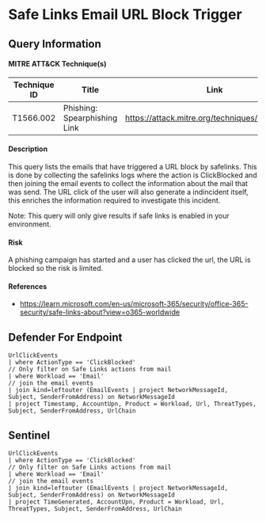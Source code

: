 # Safe Links Email URL Block Trigger

## Query Information

#### MITRE ATT&CK Technique(s)

| Technique ID | Title    | Link    |
| ---  | --- | --- |
| T1566.002 | Phishing: Spearphishing Link | https://attack.mitre.org/techniques/T1566/002/ |


#### Description
This query lists the emails that have triggered a URL block by safelinks. This is done by collecting the safelinks logs where the action is ClickBlocked and then joining the email events to collect the information about the mail that was send. The URL click of the user will also generate a indincident itself, this enriches the information required to investigate this incident. 

Note: This query will only give results if safe links is enabled in your environment. 

#### Risk
A phishing campaign has started and a user has clicked the url, the URL is blocked so the risk is limited. 

#### References
- https://learn.microsoft.com/en-us/microsoft-365/security/office-365-security/safe-links-about?view=o365-worldwide

## Defender For Endpoint
```
UrlClickEvents
| where ActionType == 'ClickBlocked'
// Only filter on Safe Links actions from mail
| where Workload == 'Email'
// join the email events
| join kind=leftouter (EmailEvents | project NetworkMessageId, Subject, SenderFromAddress) on NetworkMessageId
| project Timestamp, AccountUpn, Product = Workload, Url, ThreatTypes, Subject, SenderFromAddress, UrlChain
```
## Sentinel
```
UrlClickEvents
| where ActionType == 'ClickBlocked'
// Only filter on Safe Links actions from mail
| where Workload == 'Email'
// join the email events
| join kind=leftouter (EmailEvents | project NetworkMessageId, Subject, SenderFromAddress) on NetworkMessageId
| project TimeGenerated, AccountUpn, Product = Workload, Url, ThreatTypes, Subject, SenderFromAddress, UrlChain
```